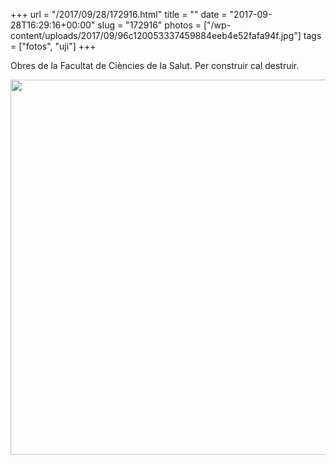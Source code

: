 +++
url = "/2017/09/28/172916.html"
title = ""
date = "2017-09-28T16:29:16+00:00"
slug = "172916"
photos = ["/wp-content/uploads/2017/09/96c120053337459884eeb4e52fafa94f.jpg"]
tags = ["fotos", "uji"]
+++

Obres de la Facultat de Ciències de la Salut. Per construir cal destruir.

<img src="/wp-content/uploads/2017/09/96c120053337459884eeb4e52fafa94f.jpg" width="600" height="600" />
